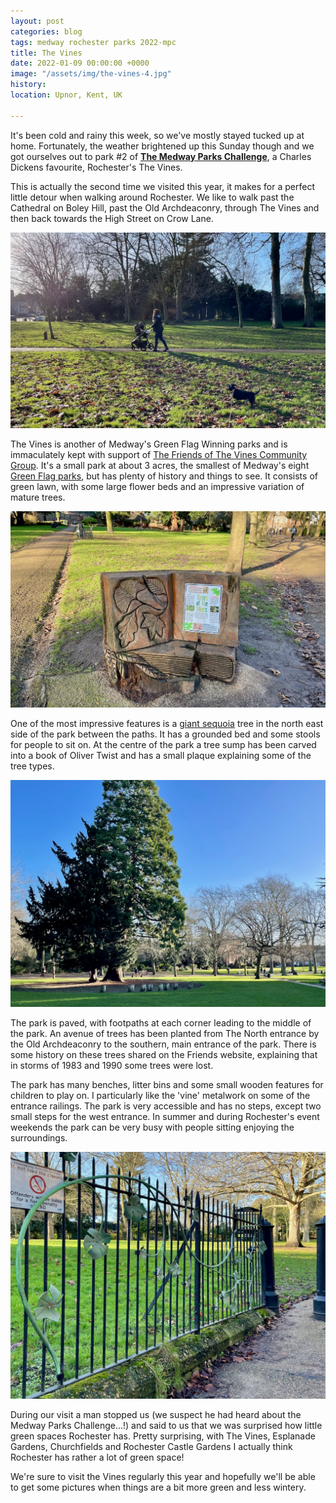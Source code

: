 ```yaml
---
layout: post
categories: blog
tags: medway rochester parks 2022-mpc
title: The Vines
date: 2022-01-09 00:00:00 +0000
image: "/assets/img/the-vines-4.jpg"
history:
location: Upnor, Kent, UK

---
```

It's been cold and rainy this week, so we've mostly stayed tucked up at home. Fortunately, the weather brightened up this Sunday though and we got ourselves out to park #2 of **[The Medway Parks Challenge](https://andrews.io/pages/medway-parks.html)**, a Charles Dickens favourite, Rochester's The Vines.

This is actually the second time we visited this year, it makes for a perfect little detour when walking around Rochester. We like to walk past the Cathedral on Boley Hill, past the Old Archdeaconry, through The Vines and then back towards the High Street on Crow Lane.

![](/assets/img/the-vines-5.jpg)

The Vines is another of Medway's Green Flag Winning parks and is immaculately kept with support of [The Friends of The Vines Community Group](https://www.friendsofthevines.co.uk). It's a small park at about 3 acres, the smallest of Medway's eight [Green Flag parks](https://www.medway.gov.uk/news/article/1025/eight_of_medway_s_parks_amongst_the_best_in_the_uk), but has plenty of history and things to see. It consists of green lawn, with some large flower beds and an impressive variation of mature trees.

![](/assets/img/the-vines-2.jpg)

One of the most impressive features is a [giant sequoia](https://en.wikipedia.org/wiki/Sequoiadendron_giganteum#United_Kingdom) tree in the north east side of the park between the paths. It has a grounded bed and some stools for people to sit on. At the centre of the park a tree sump has been carved into a book of Oliver Twist and has a small plaque explaining some of the tree types.

![](/assets/img/the-vines-1.jpg)

The park is paved, with footpaths at each corner leading to the middle of the park. An avenue of trees has been planted from The North entrance by the Old Archdeaconry to the southern, main entrance of the park. There is some history on these trees shared on the Friends website, explaining that in storms of 1983 and 1990 some trees were lost.

The park has many benches, litter bins and some small wooden features for children to play on. I particularly like the 'vine' metalwork on some of the entrance railings. The park is very accessible and has no steps, except two small steps for the west entrance. In summer and during Rochester's event weekends the park can be very busy with people sitting enjoying the surroundings.

![](/assets/img/the-vines-3.jpg)

During our visit a man stopped us (we suspect he had heard about the Medway Parks Challenge...!) and said to us that we was surprised how little green spaces Rochester has. Pretty surprising, with The Vines, Esplanade Gardens, Churchfields and Rochester Castle Gardens I actually think Rochester has rather a lot of green space!

We're sure to visit the Vines regularly this year and hopefully we'll be able to get some pictures when things are a bit more green and less wintery.
